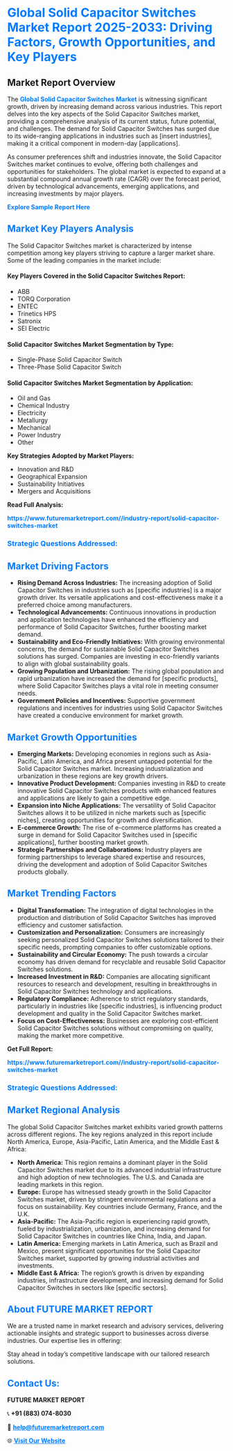 <h1 style="color: #007BFF;">Global Solid Capacitor Switches Market Report 2025-2033: Driving Factors, Growth Opportunities, and Key Players</h1>

<section id="overview">
<h2>Market Report Overview</h2>
<p>The <a href="https://www.futuremarketreport.com//industry-report/solid-capacitor-switches-market" style="color: #007BFF; text-decoration: none;"><strong>Global Solid Capacitor Switches Market</strong></a> is witnessing significant growth, driven by increasing demand across various industries. This report delves into the key aspects of the Solid Capacitor Switches market, providing a comprehensive analysis of its current status, future potential, and challenges. The demand for Solid Capacitor Switches has surged due to its wide-ranging applications in industries such as [insert industries], making it a critical component in modern-day [applications].</p>
<p>As consumer preferences shift and industries innovate, the Solid Capacitor Switches market continues to evolve, offering both challenges and opportunities for stakeholders. The global market is expected to expand at a substantial compound annual growth rate (CAGR) over the forecast period, driven by technological advancements, emerging applications, and increasing investments by major players.</p>
</section>

<section id="overview">
<p><a href="https://www.futuremarketreport.com//request-sample/reportId=81712" style="color: #007BFF; text-decoration: none;"><strong>Explore Sample Report Here</strong></a></p>
</section>

<section id="key-players">
<h2 style="color: #007BFF;">Market Key Players Analysis</h2>
<p>The Solid Capacitor Switches market is characterized by intense competition among key players striving to capture a larger market share. Some of the leading companies in the market include:</p>
<h4>Key Players Covered in the Solid Capacitor Switches Report:</h4>
<ul><li>ABB</li><li>TORQ Corporation</li><li>ENTEC</li><li>Trinetics HPS</li><li>Satronix</li><li>SEI Electric</li></ul>
<h4>Solid Capacitor Switches Market Segmentation by Type:</h4>
<ul><li>Single-Phase Solid Capacitor Switch</li><li>Three-Phase Solid Capacitor Switch</li></ul>

<h4>Solid Capacitor Switches Market Segmentation by Application:</h4>
<ul><li>Oil and Gas</li><li>Chemical Industry</li><li>Electricity</li><li>Metallurgy</li><li>Mechanical</li><li>Power Industry</li><li>Other</li></ul>
<p><strong>Key Strategies Adopted by Market Players:</strong></p>
<ul>
<li>Innovation and R&D</li>
<li>Geographical Expansion</li>
<li>Sustainability Initiatives</li>
<li>Mergers and Acquisitions</li>
</ul>
</section>

<section>
<p><strong>Read Full Analysis: </strong></p><a href="https://www.futuremarketreport.com//industry-report/solid-capacitor-switches-market" style="color: #007BFF; text-decoration: none;"><strong>https://www.futuremarketreport.com//industry-report/solid-capacitor-switches-market</strong></a>
<h3 style="color: #007BFF;">Strategic Questions Addressed:</h3>
</section>

<section id="driving-factors">
<h2 style="color: #007BFF;">Market Driving Factors</h2>
<ul>
<li><strong>Rising Demand Across Industries:</strong> The increasing adoption of Solid Capacitor Switches in industries such as [specific industries] is a major growth driver. Its versatile applications and cost-effectiveness make it a preferred choice among manufacturers.</li>
<li><strong>Technological Advancements:</strong> Continuous innovations in production and application technologies have enhanced the efficiency and performance of Solid Capacitor Switches, further boosting market demand.</li>
<li><strong>Sustainability and Eco-Friendly Initiatives:</strong> With growing environmental concerns, the demand for sustainable Solid Capacitor Switches solutions has surged. Companies are investing in eco-friendly variants to align with global sustainability goals.</li>
<li><strong>Growing Population and Urbanization:</strong> The rising global population and rapid urbanization have increased the demand for [specific products], where Solid Capacitor Switches plays a vital role in meeting consumer needs.</li>
<li><strong>Government Policies and Incentives:</strong> Supportive government regulations and incentives for industries using Solid Capacitor Switches have created a conducive environment for market growth.</li>
</ul>
</section>

<section id="growth-opportunities">
<h2 style="color: #007BFF;">Market Growth Opportunities</h2>
<ul>
<li><strong>Emerging Markets:</strong> Developing economies in regions such as Asia-Pacific, Latin America, and Africa present untapped potential for the Solid Capacitor Switches market. Increasing industrialization and urbanization in these regions are key growth drivers.</li>
<li><strong>Innovative Product Development:</strong> Companies investing in R&D to create innovative Solid Capacitor Switches products with enhanced features and applications are likely to gain a competitive edge.</li>
<li><strong>Expansion into Niche Applications:</strong> The versatility of Solid Capacitor Switches allows it to be utilized in niche markets such as [specific niches], creating opportunities for growth and diversification.</li>
<li><strong>E-commerce Growth:</strong> The rise of e-commerce platforms has created a surge in demand for Solid Capacitor Switches used in [specific applications], further boosting market growth.</li>
<li><strong>Strategic Partnerships and Collaborations:</strong> Industry players are forming partnerships to leverage shared expertise and resources, driving the development and adoption of Solid Capacitor Switches products globally.</li>
</ul>
</section>

<section id="trending-factors">
<h2 style="color: #007BFF;">Market Trending Factors</h2>
<ul>
<li><strong>Digital Transformation:</strong> The integration of digital technologies in the production and distribution of Solid Capacitor Switches has improved efficiency and customer satisfaction.</li>
<li><strong>Customization and Personalization:</strong> Consumers are increasingly seeking personalized Solid Capacitor Switches solutions tailored to their specific needs, prompting companies to offer customizable options.</li>
<li><strong>Sustainability and Circular Economy:</strong> The push towards a circular economy has driven demand for recyclable and reusable Solid Capacitor Switches solutions.</li>
<li><strong>Increased Investment in R&D:</strong> Companies are allocating significant resources to research and development, resulting in breakthroughs in Solid Capacitor Switches technology and applications.</li>
<li><strong>Regulatory Compliance:</strong> Adherence to strict regulatory standards, particularly in industries like [specific industries], is influencing product development and quality in the Solid Capacitor Switches market.</li>
<li><strong>Focus on Cost-Effectiveness:</strong> Businesses are exploring cost-efficient Solid Capacitor Switches solutions without compromising on quality, making the market more competitive.</li>
</ul>
</section>

<section>
<p><strong>Get Full Report: </strong></p><a href="https://www.futuremarketreport.com//industry-report/solid-capacitor-switches-market" style="color: #007BFF; text-decoration: none;"><strong>https://www.futuremarketreport.com//industry-report/solid-capacitor-switches-market</strong></a>
<h3 style="color: #007BFF;">Strategic Questions Addressed:</h3>
</section>


<section id="regional-analysis">
<h2 style="color: #007BFF;">Market Regional Analysis</h2>
<p>The global Solid Capacitor Switches market exhibits varied growth patterns across different regions. The key regions analyzed in this report include North America, Europe, Asia-Pacific, Latin America, and the Middle East & Africa:</p>
<ul>
<li><strong>North America:</strong> This region remains a dominant player in the Solid Capacitor Switches market due to its advanced industrial infrastructure and high adoption of new technologies. The U.S. and Canada are leading markets in this region.</li>
<li><strong>Europe:</strong> Europe has witnessed steady growth in the Solid Capacitor Switches market, driven by stringent environmental regulations and a focus on sustainability. Key countries include Germany, France, and the U.K.</li>
<li><strong>Asia-Pacific:</strong> The Asia-Pacific region is experiencing rapid growth, fueled by industrialization, urbanization, and increasing demand for Solid Capacitor Switches in countries like China, India, and Japan.</li>
<li><strong>Latin America:</strong> Emerging markets in Latin America, such as Brazil and Mexico, present significant opportunities for the Solid Capacitor Switches market, supported by growing industrial activities and investments.</li>
<li><strong>Middle East & Africa:</strong> The region’s growth is driven by expanding industries, infrastructure development, and increasing demand for Solid Capacitor Switches in sectors like [specific sectors].</li>
</ul>
</section>

<footer>
<h2 style="color: #007BFF;">About FUTURE MARKET REPORT</h2>
<p>We are a trusted name in market research and advisory services, delivering actionable insights and strategic support to businesses across diverse industries. Our expertise lies in offering:</p>

<p>Stay ahead in today’s competitive landscape with our tailored research solutions.</p>

<h2 style="color: #007BFF;">Contact Us:</h2>
<p><strong>FUTURE MARKET REPORT</strong></p>
<p>📞 <strong>+91 (883) 074-8030</strong></p>
<p>📧 <strong><a href="mailto:help@futuremarketreport.com" style="color: #007BFF;">help@futuremarketreport.com</a></strong></p>
<p>🌐 <strong><a href="https://www.futuremarketreport.com/" style="color: #007BFF;">Visit Our Website</a></strong></p>
</footer>